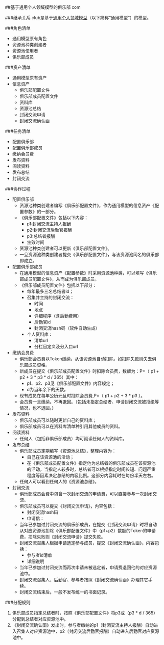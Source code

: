 ##基于通用个人领域模型的俱乐部
com

###继承关系
club是基于[通用个人领域模型](common.com.md)（以下简称“通用模型”）的模型。

###角色清单
* 通用模型原有角色
* 资源池种类创建者
* 资源池使用者
* 俱乐部成员

###资产清单
* 通用模型原有资产
* 信息资产
	* 俱乐部配置文件
	* 俱乐部成员配置文件
	* 资料库
	* 资源池总结
	* 封闭交流申请
	* 封闭交流确认函

###任务清单
* 配置俱乐部
* 配置俱乐部成员
* 缴纳会员费
* 发布资料
* 阅读资料
* 发布总结
* 封闭交流

###协作过程
* 配置俱乐部
	* 资源池种类创建者编写《俱乐部配置文件》，作为通用模型的信息资产《配置参数》的一部分。
	* 《俱乐部配置文件》包括以下内容：
		* p1:封闭交流主持人报酬
		* p2:封闭交流后勤官报酬
		* p3:总结者报酬
		* 生效时间
	* 资源池种类创建者可以更新《俱乐部配置文件》。
	* 一旦资源池种类创建者提交《俱乐部配置文件》，与该资源池同名的俱乐部即成立。
* 配置俱乐部成员
	* 在通用模型的信息资产《配置参数》时采用资源池种类，可以填写《俱乐部成员配置文件》，从而成为俱乐部成员。
	* 《俱乐部成员配置文件》包括以下部分：
		* 每年最多三名总结者id；
		* 召集并主持的封闭交流：
			* 时间
			* 地点
			* 详细程序（含后勤费用）
			* 后勤官id
			* 封闭交流hash码（软件自动生成）
		* 个人资料库：
			* 清单url
			* 分栏目定义及分入口url
* 缴纳会员费
	* 俱乐部会员费以Token缴纳，从该资源池自动扣除。如扣除失败则失去俱乐部成员资格。
	* 新成员在提交《俱乐部成员配置文件》时扣除会员费，数额为：P=（ p1 + p2 + 3 * p3 * d / 365）其中：
		* p1、p2、p3见《俱乐部配置文件》内容规定；
		* d为当年余下的天数。
	* 现有成员在每年公历元旦时扣除会员费,P=（ p1 + p2 + 3 * p3 ）。
	* 会员费一旦缴纳，不再退回。（包括未指定总结者、申请封闭交流被拒绝等情况，也不退回。）
* 发布资料
	* 俱乐部成员可以随时更新自己的资料库；
	* 俱乐部成员可以在资料库清单种引用其他成员的资料。
* 阅读资料
	* 任何人（包括非俱乐部成员）均可阅读任何人的资料库。
* 发布总结
	* 俱乐部成员定期编写《资源池总结》，整理内容为：
		* 自己在该资源池的活动；
		* 在《俱乐部成员配置文件》指定他为总结者的俱乐部成员在该资源池的活动，当指定人较多时，总结者可以根据指定时间长短、问题严重程度等因素决定总结的内容比例。这部分内容耗时在每份半天左右。
	* 任何人可以看到任何人的《资源池总结》。
* 封闭交流
	* 俱乐部成员会费中包含一次封闭交流的申请费，可以直接参与一次封闭交流。
	* 俱乐部成员可以提交《封闭交流申请》，内容包括：
		* 封闭交流hash码
		* 申请信：
	* 当年已参加过封闭交流的俱乐部成员，在提交《封闭交流申请》时将自动从对应资源池扣除《俱乐部配置文件》中（p1+p2）数额的Token的申请费，扣除失败则《封闭交流申请》提交失败。
	* 封闭交流召集人根据申请选定参与成员，提交《封闭交流确认函》，内容包括：
		* 参与者id清单
		* 详细说明
	* 当年已参加过封闭交流而再次申请未被选定者，申请费退回他的对应资源池中。
	* 封闭交流召集人、后勤官、参与者按照《封闭交流确认函》办理其它手续。
	* 封闭交流结束后，一般不发布统一的书面记录。

###分配规则
1. 俱乐部成员指定总结者时，按照《俱乐部配置文件》将p3或（p3 * d / 365）分配到总结者对应资源池中。
2. 《封闭交流确认函》发出时，参与者缴纳的p1（封闭交流主持人报酬）自动进入召集人对应资源池中，p2（封闭交流后勤官报酬）自动进入后勤官对应资源池中。